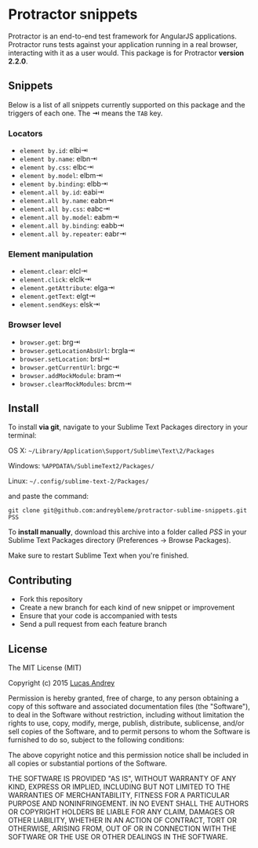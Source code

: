 # Protractor snippets
Protractor is an end-to-end test framework for AngularJS applications. Protractor runs tests against your application running
in a real browser, interacting with it as a user would.
This package is for Protractor **version 2.2.0**.

## Snippets

Below is a list of all snippets currently supported on this package and the
triggers of each one. The **⇥** means the `TAB` key.

### Locators
- `element by.id`: elbi⇥
- `element by.name`: elbn⇥
- `element by.css`: elbc⇥
- `element by.model`: elbm⇥
- `element by.binding`: elbb⇥
- `element.all by.id`: eabi⇥
- `element.all by.name`: eabn⇥
- `element.all by.css`: eabc⇥
- `element.all by.model`: eabm⇥
- `element.all by.binding`: eabb⇥
- `element.all by.repeater`: eabr⇥

### Element manipulation
- `element.clear`: elcl⇥
- `element.click`: elclk⇥
- `element.getAttribute`: elga⇥
- `element.getText`: elgt⇥
- `element.sendKeys`: elsk⇥

### Browser level 
- `browser.get`: brg⇥
- `browser.getLocationAbsUrl`: brgla⇥
- `browser.setLocation`: brsl⇥
- `browser.getCurrentUrl`: brgc⇥
- `browser.addMockModule`: bram⇥ 
- `browser.clearMockModules`: brcm⇥ 


## Install
To install **via git**, navigate to your Sublime Text Packages directory in your terminal:

OS X: `~/Library/Application\Support/Sublime\Text\2/Packages`

Windows: `%APPDATA%/SublimeText2/Packages/`

Linux: `~/.config/sublime-text-2/Packages/`

and paste the command:

`git clone git@github.com:andreybleme/protractor-sublime-snippets.git PSS`

To **install manually**, download this archive into a folder called *PSS* in your Sublime Text Packages directory (Preferences -> Browse Packages).

Make sure to restart Sublime Text when you're finished.

## Contributing

* Fork this repository
* Create a new branch for each kind of new snippet or improvement
* Ensure that your code is accompanied with tests
* Send a pull request from each feature branch


## License
The MIT License (MIT)

Copyright (c) 2015 [Lucas Andrey](http://andreybleme.com)

Permission is hereby granted, free of charge, to any person obtaining a copy
of this software and associated documentation files (the "Software"), to deal
in the Software without restriction, including without limitation the rights
to use, copy, modify, merge, publish, distribute, sublicense, and/or sell
copies of the Software, and to permit persons to whom the Software is
furnished to do so, subject to the following conditions:

The above copyright notice and this permission notice shall be included in all
copies or substantial portions of the Software.

THE SOFTWARE IS PROVIDED "AS IS", WITHOUT WARRANTY OF ANY KIND, EXPRESS OR
IMPLIED, INCLUDING BUT NOT LIMITED TO THE WARRANTIES OF MERCHANTABILITY,
FITNESS FOR A PARTICULAR PURPOSE AND NONINFRINGEMENT. IN NO EVENT SHALL THE
AUTHORS OR COPYRIGHT HOLDERS BE LIABLE FOR ANY CLAIM, DAMAGES OR OTHER
LIABILITY, WHETHER IN AN ACTION OF CONTRACT, TORT OR OTHERWISE, ARISING FROM,
OUT OF OR IN CONNECTION WITH THE SOFTWARE OR THE USE OR OTHER DEALINGS IN THE
SOFTWARE.
